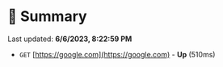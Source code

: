 # 📖 Summary
Last updated: **6/6/2023, 8:22:59 PM**

- `GET` [https://google.com](https://google.com) - **Up** (510ms)
